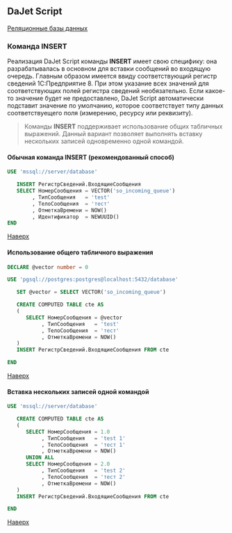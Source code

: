 ## DaJet Script

[Реляционные базы данных](https://github.com/zhichkin/dajet/tree/main/doc/dajet-script/databases/README.md)

### Команда INSERT

Реализация DaJet Script команды **INSERT** имеет свою специфику: она разрабатывалась в основном для вставки сообщений во входящую очередь. Главным образом имеется ввиду соответствующий регистр сведений 1С:Предприятие 8. При этом указание всех значений для соответствующих полей регистра сведений необязательно. Если какое-то значение будет не предоставлено, DaJet Script автоматически подставит значение по умолчанию, которое соответствует типу данных соответствуещего поля (измерению, ресурсу или реквизиту).

> Команды **INSERT** поддерживает использование общих табличных выражений. Данный вариант позволяет выполнять вставку нескольких записей одновременно одной командой.

#### Обычная команда INSERT (рекомендованный способ)

```SQL
USE 'mssql://server/database'

   INSERT РегистрСведений.ВходящиеСообщения
   SELECT НомерСообщения = VECTOR('so_incoming_queue')
        , ТипСообщения   = 'test'
        , ТелоСообщения  = 'тест'
        , ОтметкаВремени = NOW()
        , Идентификатор  = NEWUUID()
END
```

[Наверх](#команда-insert)

#### Использование общего табличного выражения

```SQL
DECLARE @vector number = 0

USE 'pgsql://postgres:postgres@localhost:5432/database'

   SET @vector = SELECT VECTOR('so_incoming_queue')

   CREATE COMPUTED TABLE cte AS
   (
      SELECT НомерСообщения = @vector
           , ТипСообщения   = 'test'
           , ТелоСообщения  = 'тест'
           , ОтметкаВремени = NOW()
   )
   INSERT РегистрСведений.ВходящиеСообщения FROM cte

END
```

[Наверх](#команда-insert)

#### Вставка нескольких записей одной командой

```SQL
USE 'mssql://server/database'

   CREATE COMPUTED TABLE cte AS
   (
      SELECT НомерСообщения = 1.0
           , ТипСообщения   = 'test 1'
           , ТелоСообщения  = 'тест 1'
           , ОтметкаВремени = NOW()
      UNION ALL
      SELECT НомерСообщения = 2.0
           , ТипСообщения   = 'test 2'
           , ТелоСообщения  = 'тест 2'
           , ОтметкаВремени = NOW()
   )
   INSERT РегистрСведений.ВходящиеСообщения FROM cte

END
```

[Наверх](#команда-insert)
